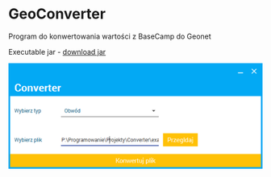 # GeoConverter
Program do konwertowania wartości z BaseCamp do Geonet

Executable jar - [download jar](https://github.com/Patresss/GeoConverter/raw/master/converter.jar)

![](https://github.com/Patresss/GeoConverter/blob/master/screen/main.png)
